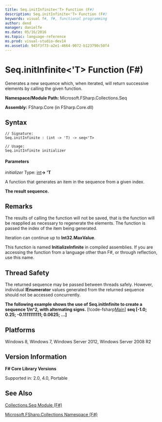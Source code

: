 ```yaml
---
title: Seq.initInfinite<'T> Function (F#)
description: Seq.initInfinite<'T> Function (F#)
keywords: visual f#, f#, functional programming
author: dend
manager: danielfe
ms.date: 05/16/2016
ms.topic: language-reference
ms.prod: visual-studio-dev14
ms.assetid: 945f3f73-a2e1-4664-9072-b123790c50f4 
---
```


# Seq.initInfinite<'T> Function (F#)

Generates a new sequence which, when iterated, will return successive elements by calling the given function.

**Namespace/Module Path:** Microsoft.FSharp.Collections.Seq

**Assembly:** FSharp.Core (in FSharp.Core.dll)


## Syntax

```
// Signature:
Seq.initInfinite : (int -> 'T) -> seq<'T>

// Usage:
Seq.initInfinite initializer
```

#### Parameters
*initializer*
Type: [int](http://msdn.microsoft.com/en-us/library/025d5455-3622-4ea5-9573-3ecbd4ee1375)**-&gt; 'T**


A function that generates an item in the sequence from a given index.



**The result sequence.**
## Remarks
The results of calling the function will not be saved, that is the function will be reapplied as necessary to regenerate the elements. The function is passed the index of the item being generated.

Iteration can continue up to **Int32.MaxValue**.

This function is named **InitializeInfinite** in compiled assemblies. If you are accessing the function from a language other than F#, or through reflection, use this name.


## Thread Safety
The returned sequence may be passed between threads safely. However, individual **IEnumerator** values generated from the returned sequence should not be accessed concurrently.

**The following example shows the use of Seq.initInfinite to create a sequence 1/n^2, with alternating signs.**
[!code-fsharp[Main](snippets/fssequences/snippet13.fs)]
**seq [-1.0; 0.25; -0.1111111111; 0.0625; ...]**
## Platforms
Windows 8, Windows 7, Windows Server 2012, Windows Server 2008 R2


## Version Information
**F# Core Library Versions**

Supported in: 2.0, 4.0, Portable




## See Also
[Collections.Seq Module &#40;F&#35;&#41;](Collections.Seq-Module-%5BFSharp%5D.md)

[Microsoft.FSharp.Collections Namespace &#40;F&#35;&#41;](Microsoft.FSharp.Collections-Namespace-%5BFSharp%5D.md)


